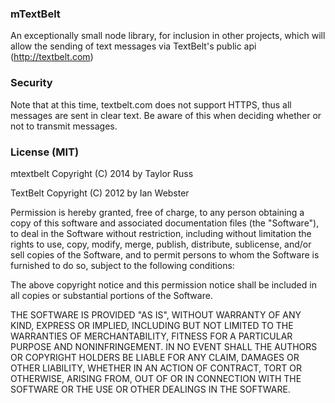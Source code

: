 
### mTextBelt

An exceptionally small node library, for inclusion in other projects, which
will allow the sending of text messages via TextBelt's public api (http://textbelt.com)

### Security

Note that at this time, textbelt.com does not support HTTPS, thus all messages are
sent in clear text. Be aware of this when deciding whether or not to transmit
messages.

### License (MIT)

mtextbelt Copyright (C) 2014 by Taylor Russ

TextBelt Copyright (C) 2012 by Ian Webster

Permission is hereby granted, free of charge, to any person obtaining a copy of this software and associated documentation files (the "Software"), to deal in the Software without restriction, including without limitation the rights to use, copy, modify, merge, publish, distribute, sublicense, and/or sell copies of the Software, and to permit persons to whom the Software is furnished to do so, subject to the following conditions:

The above copyright notice and this permission notice shall be included in all copies or substantial portions of the Software.

THE SOFTWARE IS PROVIDED "AS IS", WITHOUT WARRANTY OF ANY KIND, EXPRESS OR IMPLIED, INCLUDING BUT NOT LIMITED TO THE WARRANTIES OF MERCHANTABILITY, FITNESS FOR A PARTICULAR PURPOSE AND NONINFRINGEMENT. IN NO EVENT SHALL THE AUTHORS OR COPYRIGHT HOLDERS BE LIABLE FOR ANY CLAIM, DAMAGES OR OTHER LIABILITY, WHETHER IN AN ACTION OF CONTRACT, TORT OR OTHERWISE, ARISING FROM, OUT OF OR IN CONNECTION WITH THE SOFTWARE OR THE USE OR OTHER DEALINGS IN THE SOFTWARE.
